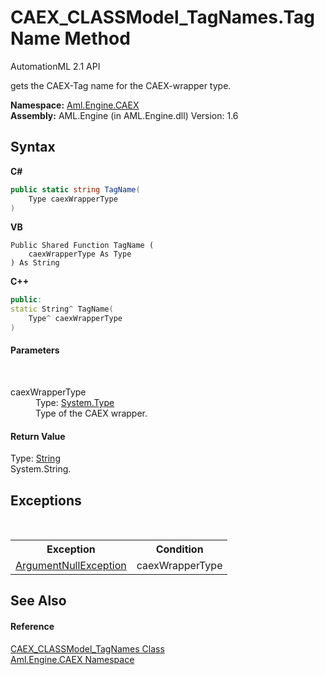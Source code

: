# CAEX_CLASSModel_TagNames.TagName Method 
AutomationML 2.1 API 

gets the CAEX-Tag name for the CAEX-wrapper type.

**Namespace:**&nbsp;<a href="N_Aml_Engine_CAEX">Aml.Engine.CAEX</a><br />**Assembly:**&nbsp;AML.Engine (in AML.Engine.dll) Version: 1.6

## Syntax

**C#**<br />
``` C#
public static string TagName(
	Type caexWrapperType
)
```

**VB**<br />
``` VB
Public Shared Function TagName ( 
	caexWrapperType As Type
) As String
```

**C++**<br />
``` C++
public:
static String^ TagName(
	Type^ caexWrapperType
)
```


#### Parameters
&nbsp;<dl><dt>caexWrapperType</dt><dd>Type: <a href="https://docs.microsoft.com/dotnet/api/system.type" target="_parent" rel="noopener noreferrer">System.Type</a><br />Type of the CAEX wrapper.</dd></dl>

#### Return Value
Type: <a href="https://docs.microsoft.com/dotnet/api/system.string" target="_parent" rel="noopener noreferrer">String</a><br />System.String.

## Exceptions
&nbsp;<table><tr><th>Exception</th><th>Condition</th></tr><tr><td><a href="https://docs.microsoft.com/dotnet/api/system.argumentnullexception" target="_parent" rel="noopener noreferrer">ArgumentNullException</a></td><td>caexWrapperType</td></tr></table>

## See Also


#### Reference
<a href="T_Aml_Engine_CAEX_CAEX_CLASSModel_TagNames">CAEX_CLASSModel_TagNames Class</a><br /><a href="N_Aml_Engine_CAEX">Aml.Engine.CAEX Namespace</a><br />